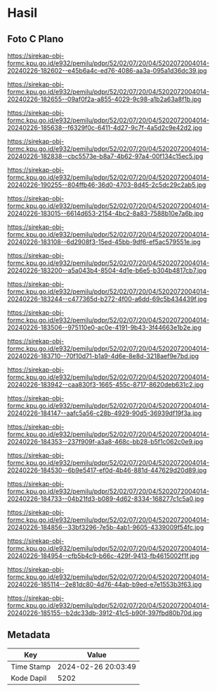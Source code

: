 # Hasil

## Foto C Plano

https://sirekap-obj-formc.kpu.go.id/e932/pemilu/pdpr/52/02/07/20/04/5202072004014-20240226-182602--e45b6a4c-ed76-4086-aa3a-095a1d36dc39.jpg

https://sirekap-obj-formc.kpu.go.id/e932/pemilu/pdpr/52/02/07/20/04/5202072004014-20240226-182655--09af0f2a-a855-4029-9c98-a1b2a63a8f1b.jpg

https://sirekap-obj-formc.kpu.go.id/e932/pemilu/pdpr/52/02/07/20/04/5202072004014-20240226-185638--f6329f0c-6411-4d27-9c7f-4a5d2c9e42d2.jpg

https://sirekap-obj-formc.kpu.go.id/e932/pemilu/pdpr/52/02/07/20/04/5202072004014-20240226-182838--cbc5573e-b8a7-4b62-97a4-00f134c15ec5.jpg

https://sirekap-obj-formc.kpu.go.id/e932/pemilu/pdpr/52/02/07/20/04/5202072004014-20240226-190255--804ffb46-36d0-4703-8d45-2c5dc29c2ab5.jpg

https://sirekap-obj-formc.kpu.go.id/e932/pemilu/pdpr/52/02/07/20/04/5202072004014-20240226-183015--6614d653-2154-4bc2-8a83-7588b10e7a6b.jpg

https://sirekap-obj-formc.kpu.go.id/e932/pemilu/pdpr/52/02/07/20/04/5202072004014-20240226-183108--6d2908f3-15ed-45bb-9df6-ef5ac579551e.jpg

https://sirekap-obj-formc.kpu.go.id/e932/pemilu/pdpr/52/02/07/20/04/5202072004014-20240226-183200--a5a043b4-8504-4d1e-b6e5-b304b4817cb7.jpg

https://sirekap-obj-formc.kpu.go.id/e932/pemilu/pdpr/52/02/07/20/04/5202072004014-20240226-183244--c477365d-b272-4f00-a6dd-69c5b434439f.jpg

https://sirekap-obj-formc.kpu.go.id/e932/pemilu/pdpr/52/02/07/20/04/5202072004014-20240226-183506--975110e0-ac0e-4191-9b43-3f44663e1b2e.jpg

https://sirekap-obj-formc.kpu.go.id/e932/pemilu/pdpr/52/02/07/20/04/5202072004014-20240226-183710--70f10d71-b1a9-4d6e-8e8d-3218aef9e7bd.jpg

https://sirekap-obj-formc.kpu.go.id/e932/pemilu/pdpr/52/02/07/20/04/5202072004014-20240226-183942--caa830f3-1665-455c-8717-8620deb631c2.jpg

https://sirekap-obj-formc.kpu.go.id/e932/pemilu/pdpr/52/02/07/20/04/5202072004014-20240226-184147--aafc5a56-c28b-4929-90d5-36939df19f3a.jpg

https://sirekap-obj-formc.kpu.go.id/e932/pemilu/pdpr/52/02/07/20/04/5202072004014-20240226-184353--237f909f-a3a8-468c-bb28-b5f1c062c0e9.jpg

https://sirekap-obj-formc.kpu.go.id/e932/pemilu/pdpr/52/02/07/20/04/5202072004014-20240226-184530--6b9e5417-ef0d-4b46-881d-447629d20d89.jpg

https://sirekap-obj-formc.kpu.go.id/e932/pemilu/pdpr/52/02/07/20/04/5202072004014-20240226-184733--04b21fd3-b089-4d62-8334-168277c1c5a0.jpg

https://sirekap-obj-formc.kpu.go.id/e932/pemilu/pdpr/52/02/07/20/04/5202072004014-20240226-184856--33bf3296-7e5b-4ab1-9605-4339009f54fc.jpg

https://sirekap-obj-formc.kpu.go.id/e932/pemilu/pdpr/52/02/07/20/04/5202072004014-20240226-184954--cfb5b4c9-b66c-429f-9413-fb4615002f1f.jpg

https://sirekap-obj-formc.kpu.go.id/e932/pemilu/pdpr/52/02/07/20/04/5202072004014-20240226-185114--2e81dc80-4d76-44ab-b9ed-e7e1553b3f63.jpg

https://sirekap-obj-formc.kpu.go.id/e932/pemilu/pdpr/52/02/07/20/04/5202072004014-20240226-185155--b2dc33db-3912-41c5-b90f-397fbd80b70d.jpg


## Metadata

| Key        | Value               |
| ---------- | ------------------- |
| Time Stamp | 2024-02-26 20:03:49 |
| Kode Dapil | 5202                |



